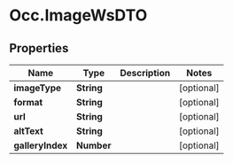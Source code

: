 # Occ.ImageWsDTO

## Properties
Name | Type | Description | Notes
------------ | ------------- | ------------- | -------------
**imageType** | **String** |  | [optional] 
**format** | **String** |  | [optional] 
**url** | **String** |  | [optional] 
**altText** | **String** |  | [optional] 
**galleryIndex** | **Number** |  | [optional] 


